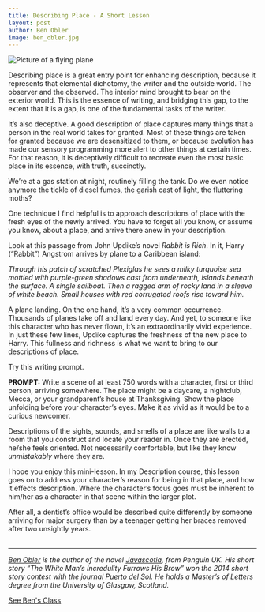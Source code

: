 ```yaml
---
title: Describing Place - A Short Lesson
layout: post
author: Ben Obler
image: ben_obler.jpg
---
```

![Picture of a flying plane](https://gm1.ggpht.com/aWAlHazbHVzN9irmKOVifF6v4z3TN9_0aPGjO_TC5PCnyrh236ZD63wDpEPYkH_iImK1BqE4MJrlGcXvS7BpalB6Sych3x5Hko33oQ5qGJwDs1pIQme-e7aRSI9yAvZH7LMu1w5n96IrXu7PnNIaDajLahzu90ExjE_j6DETlqR3C-95LAVVJaBTRN66nOwVplUGdLtcnmvD82klHWzIYR2HDjoWVdiqRUqadJkVlmxKUClOlAPRDQ4D13mWy3Cw9EEb1TbZEHZwq6ieQUy-RWKs5GhTzJfH05rJIKjcjXd6yPGQ4wjOHwDcuPsn5vgmLUfCwxBHKiUc__Bw8gQd8al6aDA3m1CM1hPF3SsfHsQmqOyexrYf2oIInSu2Y0AKjcZzji7rXttxtGuVjX7PfoZj_4nVvqDpT9kw9UdmNygN7MmMJpoYI2sqxrVba-kd1gQYV1L2tCPT3GlLtOvvHU54q3k6cNziFanb_OTy1YCTIzk-QkIiDAHGoM-CXowQMgvqLxIoyimsq5PWunbTqA7e-X9d2o49xol4fHEw3T0m4n9oBIuPSJXUxRYisu3iM2WWUd-i-Yg0n4B6_rCvWAp2QeWgdqIuxckXAexN50pbQBiwEzHZ-3d8mKQ=w1013-h833-l75-ft)

Describing place is a great entry point for enhancing description, because it represents that elemental dichotomy, the writer and the outside world. The observer and the observed. The interior mind brought to bear on the exterior world. This is the essence of writing, and bridging this gap, to the extent that it is a gap, is one of the fundamental tasks of the writer. 


It’s also deceptive. A good description of place captures many things that a person in the real world takes for granted. Most of these things are taken for granted because we are desensitized to them, or because evolution has made our sensory programming more alert to other things at certain times. For that reason, it is deceptively difficult to recreate even the most basic place in its essence, with truth, succinctly.  


We’re at a gas station at night, routinely filling the tank. Do we even notice anymore the tickle of diesel fumes, the garish cast of light, the fluttering moths? 


One technique I find helpful is to approach descriptions of place with the fresh eyes of the newly arrived. You have to forget all you know, or assume you know, about a place, and arrive there anew in your description. 


Look at this passage from John Updike’s novel _Rabbit is Rich_. In it, Harry (“Rabbit”) Angstrom arrives by plane to a Caribbean island:

_Through his patch of scratched Plexiglas he sees a milky turquoise sea mottled with purple-green shadows cast from underneath, islands beneath the surface. A single sailboat. Then a ragged arm of rocky land in a sleeve of white beach. Small houses with red corrugated roofs rise toward him._

A plane landing. On the one hand, it’s a very common occurrence. Thousands of planes take off and land every day. And yet, to someone like this character who has never flown, it’s an extraordinarily vivid experience. In just these few lines, Updike captures the freshness of the new place to Harry. This fullness and richness is what we want to bring to our descriptions of place. 


Try this writing prompt.  


**PROMPT:** Write a scene of at least 750 words with a character, first or third person, arriving somewhere. The place might be a daycare, a nightclub, Mecca, or your grandparent’s house at Thanksgiving. Show the place unfolding before your character’s eyes. Make it as vivid as it would be to a curious newcomer.


Descriptions of the sights, sounds, and smells of a place are like walls to a room that you construct and locate your reader in. Once they are erected, he/she feels oriented. Not necessarily comfortable, but like they know _unmistakably_ where they are. 


I hope you enjoy this mini-lesson. In my Description course, this lesson goes on to address your character’s reason for being in that place, and how it effects description. Where the character’s focus goes must be inherent to him/her as a character in that scene within the larger plot. 


After all, a dentist’s office would be described quite differently by someone arriving for major surgery than by a teenager getting her braces removed after two unsightly years. 
<br>
<br>

---

_[Ben Obler](http://www.benobler.com/) is the author of the novel [Javascotia](http://www.amazon.com/Javascotia-Ben-Obler/dp/0141038322), from Penguin UK. His short story “The White Man’s Incredulity Furrows His Brow” won the 2014 short story contest with the journal [Puerto del Sol](http://www.puertodelsol.org/). He holds a Master’s of Letters degree from the University of Glasgow, Scotland._

<div class="tc pam">
      <a class="btn btn--blue pal br3" href="https://app.joinoneroom.com/course/advanced-fiction-workshop-description/">See Ben's Class</a>
    </div>